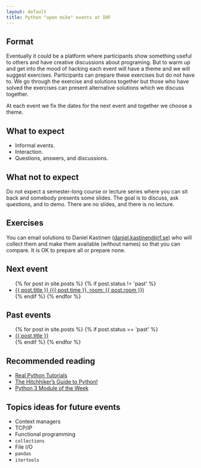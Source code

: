 ```yaml
---
layout: default
title: Python "open mike" events at IRF
---
```


## Format

Eventually it could be a platform where participants show something useful to
others and have creative discussions about programing. But to warm up and get 
into the mood of hacking each event will have a theme and we will suggest 
exercises. Participants can prepare these exercises but do not have to. 
We go through the exercise and solutions together but those who have solved 
the exercises can present alternative solutions which we discuss together.

At each event we fix the dates for the next event and together we choose a
theme.


## What to expect

- Informal events.
- Interaction.
- Questions, answers, and discussions.


## What not to expect

Do not expect a semester-long course or lecture series
where you can sit back and somebody presents some slides. The goal is
to discuss, ask questions, and to demo. There are no slides, and there is no lecture.


## Exercises

You can email solutions to Daniel Kastinen (daniel.kastinen@irf.se) who will
collect them and make them available (without names) so that you can
compare. It is OK to prepare all or prepare none.


## Next event

<ul>
  {% for post in site.posts %}
    {% if post.status != 'past' %}
      <li>
        <a href="{{ post.url | prepend:site.baseurl }}">{{ post.title }} ({{ post.time }}, room: {{ post.room }})</a>
      </li>
    {% endif %}
  {% endfor %}
</ul>


## Past events

<ul>
  {% for post in site.posts %}
    {% if post.status == 'past' %}
      <li>
        <a href="{{ post.url | prepend:site.baseurl }}">{{ post.title }}</a>
      </li>
    {% endif %}
  {% endfor %}
</ul>


## Recommended reading

- [Real Python Tutorials](https://realpython.com)
- [The Hitchhiker’s Guide to Python!](https://docs.python-guide.org)
- [Python 3 Module of the Week](https://pymotw.com/3/)


## Topics ideas for future events

- Context managers
- TCP/IP
- Functional programming
- `collections`
- File I/O
- `pandas`
- `itertools`
